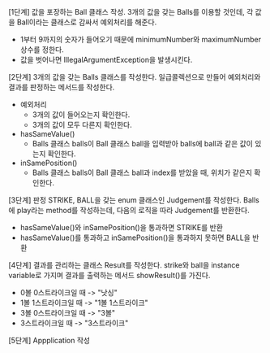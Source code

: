 [1단계] 
값을 포장하는 Ball 클래스 작성. 3개의 값을 갖는 Balls를 이용할 것인데, 각 값을 Ball이라는 클래스로 감싸서 예외처리를 해준다.
* 1부터 9까지의 숫자가 들어오기 때문에 minimumNumber와 maximumNumber 상수를 정한다.
* 값을 벗어나면 IllegalArgumentException을 발생시킨다.

[2단계] 
3개의 값을 갖는 Balls 클래스를 작성한다. 일급콜렉션으로 만들어 예외처리와 결과를 판정하는 메서드를 작성한다.
* 예외처리
  * 3개의 값이 들어오는지 확인한다.
  * 3개의 값이 모두 다른지 확인한다.
* hasSameValue()
  * Balls 클래스 balls이 Ball 클래스 ball을 입력받아 balls에 ball과 같은 값이 있는지 확인한다.
* inSamePosition()
  * Balls 클래스 balls이 Ball 클래스 ball과 index를 받았을 때, 위치가 같은지 확인한다.

[3단계]
판정 STRIKE, BALL을 갖는 enum 클래스인 Judgement를 작성한다.
Balls에 play라는 method를 작성하는데, 다음의 로직을 따라 Judgement를 반환한다.
* hasSameValue()와 inSamePosition()을 통과하면 STRIKE를 반환
* hasSameValue()를 통과하고 inSamePosition()을 통과하지 못하면 BALL을 반환

[4단계]
결과를 관리하는 클래스 Result를 작성한다. strike와 ball을 instance variable로 가지며
결과를 출력하는 메서드 showResult()를 가진다.
* 0볼 0스트라이크일 때 -> "낫싱"
* 1볼 1스트라이크일 때 -> "1볼 1스트라이크"
* 3볼 0스트라이크일 때 -> "3볼"
* 3스트라이크일 때 -> "3스트라이크"

[5단계]
Appplication 작성